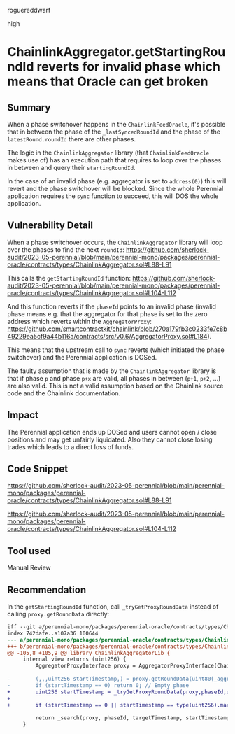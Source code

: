 roguereddwarf

high

# ChainlinkAggregator.getStartingRoundId reverts for invalid phase which means that Oracle can get broken

## Summary
When a phase switchover happens in the `ChainlinkFeedOracle`, it's possible that in between the phase of the `_lastSyncedRoundId` and the phase of the `latestRound.roundId` there are other phases.

The logic in the `ChainlinkAggregator` library (that `ChainlinkFeedOracle` makes use of) has an execution path that requires to loop over the phases in between and query their `startingRoundId`.

In the case of an invalid phase (e.g. aggregator is set to `address(0)`) this will revert and the phase switchover will be blocked.
Since the whole Perennial application requires the `sync` function to succeed, this will DOS the whole application.

## Vulnerability Detail
When a phase switchover occurs, the `ChainlinkAggregator` library will loop over the phases to find the next `roundId`:
https://github.com/sherlock-audit/2023-05-perennial/blob/main/perennial-mono/packages/perennial-oracle/contracts/types/ChainlinkAggregator.sol#L88-L91

This calls the `getStartingRoundId` function:
https://github.com/sherlock-audit/2023-05-perennial/blob/main/perennial-mono/packages/perennial-oracle/contracts/types/ChainlinkAggregator.sol#L104-L112

And this function reverts if the `phaseId` points to an invalid phase (invalid phase means e.g. that the aggregator for that phase is set to the zero address which reverts within the `AggregatorProxy`: https://github.com/smartcontractkit/chainlink/blob/270a179fb3c0233fe7c8b49229ea5cf9a44b116a/contracts/src/v0.6/AggregatorProxy.sol#L184).

This means that the upstream call to `sync` reverts (which initiated the phase switchover) and the Perennial application is DOSed.

The faulty assumption that is made by the `ChainlinkAggregator` library is that if phase `p` and phase `p+x` are valid, all phases in between (`p+1`, `p+2`, ...) are also valid. This is not a valid assumption based on the Chainlink source code and the Chainlink documentation.

## Impact
The Perennial application ends up DOSed and users cannot open / close positions and may get unfairly liquidated.
Also they cannot close losing trades which leads to a direct loss of funds.

## Code Snippet
https://github.com/sherlock-audit/2023-05-perennial/blob/main/perennial-mono/packages/perennial-oracle/contracts/types/ChainlinkAggregator.sol#L88-L91

https://github.com/sherlock-audit/2023-05-perennial/blob/main/perennial-mono/packages/perennial-oracle/contracts/types/ChainlinkAggregator.sol#L104-L112

## Tool used
Manual Review

## Recommendation
In the `getStartingRoundId` function, call `_tryGetProxyRoundData` instead of calling `proxy.getRoundData` directly:

```diff
iff --git a/perennial-mono/packages/perennial-oracle/contracts/types/ChainlinkAggregator.sol b/perennial-mono/packages/perennial-oracle/contracts/types/ChainlinkAggregator.sol
index 742dafe..a107a36 100644
--- a/perennial-mono/packages/perennial-oracle/contracts/types/ChainlinkAggregator.sol
+++ b/perennial-mono/packages/perennial-oracle/contracts/types/ChainlinkAggregator.sol
@@ -105,8 +105,9 @@ library ChainlinkAggregatorLib {
     internal view returns (uint256) {
         AggregatorProxyInterface proxy = AggregatorProxyInterface(ChainlinkAggregator.unwrap(self));
 
-        (,,,uint256 startTimestamp,) = proxy.getRoundData(uint80(_aggregatorRoundIdToProxyRoundId(phaseId, 1)));
-        if (startTimestamp == 0) return 0; // Empty phase
+        uint256 startTimestamp = _tryGetProxyRoundData(proxy,phaseId,uint80(1));
+
+        if (startTimestamp == 0 || startTimestamp == type(uint256).max) return 0;
 
         return _search(proxy, phaseId, targetTimestamp, startTimestamp, 1);
     }
```